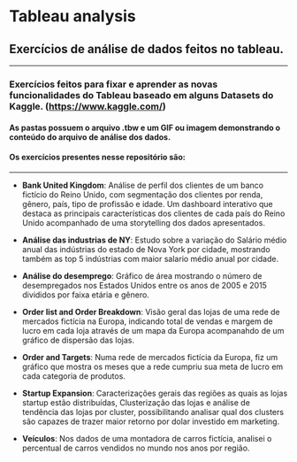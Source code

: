 # Tableau analysis
## Exercícios de análise de dados feitos no tableau.
---

### Exercícios feitos para fixar e aprender as novas funcionalidades do Tableau baseado em alguns Datasets do Kaggle. (https://www.kaggle.com/)

#### As pastas possuem o arquivo .tbw e um GIF ou imagem demonstrando o conteúdo do arquivo de análise dos dados.
#### Os exercícios presentes nesse repositório são:
---------
  - **Bank United Kingdom**: Análise de perfil dos clientes de um banco fictício do Reino Unido, com segmentação dos clientes por renda, gênero, país, tipo de profissão e idade. Um dashboard interativo que destaca as principais características dos clientes de cada país do Reino Unido acompanhado de uma storytelling dos dados apresentados. 
  
  - **Análise das industrias de NY**: Estudo sobre a variação do Salário médio anual das indústrias do estado de Nova York por cidade, mostrando também as top 5 indústrias com maior salario médio anual por cidade.
  
  - **Análise do desemprego**: Gráfico de área mostrando o número de desempregados nos Estados Unidos entre os anos de 2005 e 2015 divididos por faixa etária e gênero.
  
  - **Order list and Order Breakdown**: Visão geral das lojas de uma rede de mercados fictícia na Europa, indicando total de vendas e margem de lucro em cada loja através de um mapa da Europa acompanahdo de um gráfico de dispersão das lojas.
  
  - **Order and Targets**: Numa rede de mercados fictícia da Europa, fiz um gráfico que mostra os meses que a rede cumpriu sua meta de lucro em cada categoria de produtos.
  
  - **Startup Expansion**: Caracterizações gerais das regiões as quais as lojas startup estão distribuídas, Clusterização das lojas e análise de tendência das lojas por cluster, possibilitando analisar qual dos clusters são capazes de trazer maior retorno por dolar investido em marketing.
  
  - **Veículos**: Nos dados de uma montadora de carros fictícia, analisei o percentual de carros vendidos no mundo nos anos por região.
  

